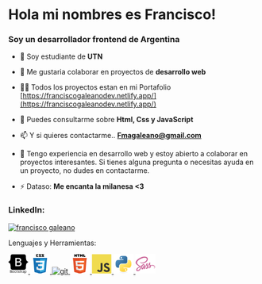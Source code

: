 <h1>Hola mi nombres es Francisco!</h1>
<h3>Soy un desarrollador frontend de Argentina</h3>

- 🌱 Soy estudiante de **UTN**

- 👯 Me gustaria colaborar en proyectos de **desarrollo web**

- 👨‍💻 Todos los proyectos estan en mi Portafolio [https://franciscogaleanodev.netlify.app/](https://franciscogaleanodev.netlify.app/)

- 💬 Puedes consultarme sobre **Html, Css y JavaScript**

- 📫 Y si quieres contactarme.. **Fmagaleano@gmail.com**

- 📄 Tengo experiencia en desarrollo web y estoy abierto a colaborar en proyectos interesantes. Si tienes alguna pregunta o necesitas ayuda en un proyecto, no dudes en contactarme.

- ⚡ Dataso: **Me encanta la milanesa <3**

<h3>LinkedIn:</h3>
<p>
<a href="https://linkedin.com/in/francisco galeano" target="blank"><img src="https://raw.githubusercontent.com/rahuldkjain/github-profile-readme-generator/master/src/images/icons/Social/linked-in-alt.svg" alt="francisco galeano" height="30" width="40" /></a>
</p>

<h>Lenguajes y Herramientas:</h3>
<p> <a href="https://getbootstrap.com" target="_blank" rel="noreferrer"> <img src="https://raw.githubusercontent.com/devicons/devicon/master/icons/bootstrap/bootstrap-plain-wordmark.svg" alt="bootstrap" width="40" height="40"/> </a> <a href="https://www.w3schools.com/css/" target="_blank" rel="noreferrer"> <img src="https://raw.githubusercontent.com/devicons/devicon/master/icons/css3/css3-original-wordmark.svg" alt="css3" width="40" height="40"/> </a> <a href="https://git-scm.com/" target="_blank" rel="noreferrer"> <img src="https://www.vectorlogo.zone/logos/git-scm/git-scm-icon.svg" alt="git" width="40" height="40"/> </a> <a href="https://www.w3.org/html/" target="_blank" rel="noreferrer"> <img src="https://raw.githubusercontent.com/devicons/devicon/master/icons/html5/html5-original-wordmark.svg" alt="html5" width="40" height="40"/> </a> <a href="https://developer.mozilla.org/en-US/docs/Web/JavaScript" target="_blank" rel="noreferrer"> <img src="https://raw.githubusercontent.com/devicons/devicon/master/icons/javascript/javascript-original.svg" alt="javascript" width="40" height="40"/> </a> <a href="https://www.python.org" target="_blank" rel="noreferrer"> <img src="https://raw.githubusercontent.com/devicons/devicon/master/icons/python/python-original.svg" alt="python" width="40" height="40"/> </a> <a href="https://sass-lang.com" target="_blank" rel="noreferrer"> <img src="https://raw.githubusercontent.com/devicons/devicon/master/icons/sass/sass-original.svg" alt="sass" width="40" height="40"/> </a> </p>
